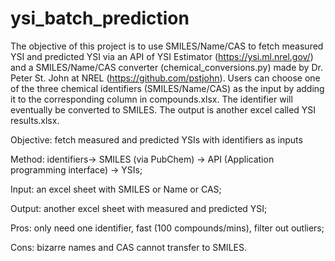 # ysi_batch_prediction
The objective of this project is to use SMILES/Name/CAS to fetch measured YSI and predicted YSI via an API of YSI Estimator (https://ysi.ml.nrel.gov/) and a SMILES/Name/CAS converter (chemical_conversions.py) made by Dr. Peter St. John at NREL (https://github.com/pstjohn).
Users can choose one of the three chemical identifiers (SMILES/Name/CAS) as the input by adding it to the corresponding column in compounds.xlsx. The identifier will eventually be converted to SMILES. The output is another excel called YSI results.xlsx.

Objective: fetch measured and predicted YSIs with identifiers as inputs

Method: identifiers→ SMILES (via PubChem) → API (Application programming interface) → YSIs;

Input: an excel sheet with SMILES or Name or CAS; 

Output: another excel sheet with measured and predicted YSI;


Pros: only need one identifier, fast (100 compounds/mins), filter out outliers;

Cons: bizarre names and CAS cannot transfer to SMILES.
